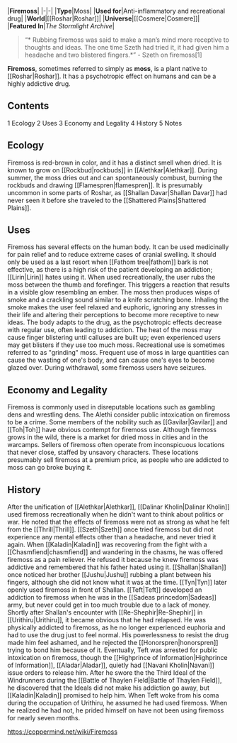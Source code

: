 |**Firemoss**|
|-|-|
|**Type**|Moss|
|**Used for**|Anti-inflammatory and recreational drug|
|**World**|[[Roshar\|Roshar]]|
|**Universe**|[[Cosmere\|Cosmere]]|
|**Featured In**|*The Stormlight Archive*|

>“* Rubbing firemoss was said to make a man’s mind more receptive to thoughts and ideas. The one time Szeth had tried it, it had given him a headache and two blistered fingers.*”
\- Szeth on firemoss[1]


**Firemoss**, sometimes referred to simply as **moss**, is a plant native to [[Roshar\|Roshar]]. It has a psychotropic effect on humans and can be a highly addictive drug.

## Contents

1 Ecology
2 Uses
3 Economy and Legality
4 History
5 Notes


## Ecology
Firemoss is red-brown in color, and it has a distinct smell when dried. It is known to grow on [[Rockbud\|rockbuds]] in [[Alethkar\|Alethkar]]. During summer, the moss dries out and can spontaneously combust, burning the rockbuds and drawing [[Flamespren\|flamespren]]. It is presumably uncommon in some parts of Roshar, as [[Shallan Davar\|Shallan Davar]] had never seen it before she traveled to the [[Shattered Plains\|Shattered Plains]].

## Uses
Firemoss has several effects on the human body. It can be used medicinally for pain relief and to reduce extreme cases of cranial swelling. It should only be used as a last resort when [[Fathom tree\|fathom]] bark is not effective, as there is a high risk of the patient developing an addiction; [[Lirin\|Lirin]] hates using it.
When used recreationally, the user rubs the moss between the thumb and forefinger. This triggers a reaction that results in a visible glow resembling an ember. The moss then produces wisps of smoke and a crackling sound similar to a knife scratching bone. Inhaling the smoke makes the user feel relaxed and euphoric, ignoring any stresses in their life and altering their perceptions to become more receptive to new ideas. The body adapts to the drug, as the psychotropic effects decrease with regular use, often leading to addiction. The heat of the moss may cause finger blistering until calluses are built up; even experienced users may get blisters if they use too much moss. Recreational use is sometimes referred to as "grinding" moss.
Frequent use of moss in large quantities can cause the wasting of one's body, and can cause one's eyes to become glazed over.
During withdrawal, some firemoss users have seizures.

## Economy and Legality
Firemoss is commonly used in disreputable locations such as gambling dens and wrestling dens. The Alethi consider public intoxication on firemoss to be a crime. Some members of the nobility such as [[Gavilar\|Gavilar]] and [[Toh\|Toh]] have obvious contempt for firemoss use. Although firemoss grows in the wild, there is a market for dried moss in cities and in the warcamps. Sellers of firemoss often operate from inconspicuous locations that never close, staffed by unsavory characters. These locations presumably sell firemoss at a premium price, as people who are addicted to moss can go broke buying it.

## History
After the unification of [[Alethkar\|Alethkar]], [[Dalinar Kholin\|Dalinar Kholin]] used firemoss recreationally when he didn't want to think about politics or war. He noted that the effects of firemoss were not as strong as what he felt from the [[Thrill\|Thrill]].
[[Szeth\|Szeth]] once tried firemoss but did not experience any mental effects other than a headache, and never tried it again.
When [[Kaladin\|Kaladin]] was recovering from the fight with a [[Chasmfiend\|chasmfiend]] and wandering in the chasms, he was offered firemoss as a pain reliever. He refused it because he knew firemoss was addictive and remembered that his father hated using it.
[[Shallan\|Shallan]] once noticed her brother [[Jushu\|Jushu]] rubbing a plant between his fingers, although she did not know what it was at the time. [[Tyn\|Tyn]] later openly used firemoss in front of Shallan.
[[Teft\|Teft]] developed an addiction to firemoss when he was in the [[Sadeas princedom\|Sadeas]] army, but never could get in too much trouble due to a lack of money. Shortly after Shallan's encounter with [[Re-Shephir\|Re-Shephir]] in [[Urithiru\|Urithiru]], it became obvious that he had relapsed. He was physically addicted to firemoss, as he no longer experienced euphoria and had to use the drug just to feel normal. His powerlessness to resist the drug made him feel ashamed, and he rejected the [[Honorspren\|honorspren]] trying to bond him because of it. Eventually, Teft was arrested for public intoxication on firemoss, though the [[Highprince of Information\|Highprince of Information]], [[Aladar\|Aladar]], quietly had [[Navani Kholin\|Navani]] issue orders to release him. After he swore the the Third Ideal of the Windrunners during the [[Battle of Thaylen Field\|Battle of Thaylen Field]], he discovered that the Ideals did not make his addiction go away, but [[Kaladin\|Kaladin]] promised to help him. When Teft woke from his coma during the occupation of Urithiru, he assumed he had used firemoss. When he realized he had not, he prided himself on have not been using firemoss for nearly seven months.



https://coppermind.net/wiki/Firemoss